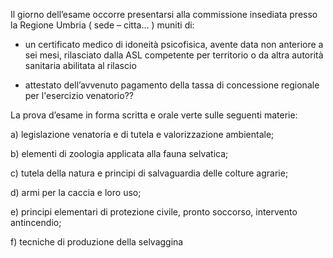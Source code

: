 

Il giorno dell’esame occorre presentarsi alla commissione insediata presso la Regione Umbria ( sede – citta… )  muniti di:

- un certificato medico di idoneità psicofisica, avente data non anteriore a sei mesi, rilasciato dalla ASL competente per territorio o da altra autorità sanitaria abilitata al rilascio

- attestato dell’avvenuto pagamento della tassa di concessione regionale per l'esercizio venatorio??

La prova d’esame in forma scritta e orale verte sulle seguenti materie:

a) legislazione venatoria e di tutela e valorizzazione ambientale;

b) elementi di zoologia applicata alla fauna selvatica;

c) tutela della natura e principi di salvaguardia delle colture agrarie;

d) armi per la caccia e loro uso;

e) principi elementari di protezione civile, pronto soccorso, intervento antincendio;

f) tecniche di produzione della selvaggina
